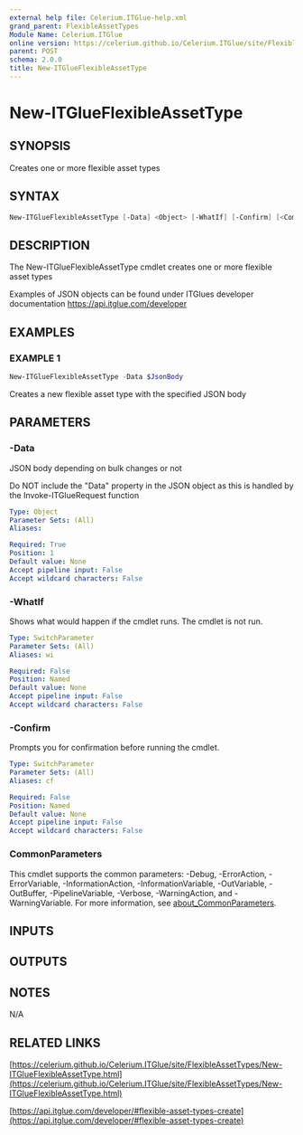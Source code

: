 ```yaml
---
external help file: Celerium.ITGlue-help.xml
grand_parent: FlexibleAssetTypes
Module Name: Celerium.ITGlue
online version: https://celerium.github.io/Celerium.ITGlue/site/FlexibleAssetTypes/New-ITGlueFlexibleAssetType.html
parent: POST
schema: 2.0.0
title: New-ITGlueFlexibleAssetType
---
```


# New-ITGlueFlexibleAssetType

## SYNOPSIS
Creates one or more flexible asset types

## SYNTAX

```powershell
New-ITGlueFlexibleAssetType [-Data] <Object> [-WhatIf] [-Confirm] [<CommonParameters>]
```

## DESCRIPTION
The New-ITGlueFlexibleAssetType cmdlet creates one or
more flexible asset types

Examples of JSON objects can be found under ITGlues developer documentation
    https://api.itglue.com/developer

## EXAMPLES

### EXAMPLE 1
```powershell
New-ITGlueFlexibleAssetType -Data $JsonBody
```

Creates a new flexible asset type with the specified JSON body

## PARAMETERS

### -Data
JSON body depending on bulk changes or not

Do NOT include the "Data" property in the JSON object as this is handled
by the Invoke-ITGlueRequest function

```yaml
Type: Object
Parameter Sets: (All)
Aliases:

Required: True
Position: 1
Default value: None
Accept pipeline input: False
Accept wildcard characters: False
```

### -WhatIf
Shows what would happen if the cmdlet runs.
The cmdlet is not run.

```yaml
Type: SwitchParameter
Parameter Sets: (All)
Aliases: wi

Required: False
Position: Named
Default value: None
Accept pipeline input: False
Accept wildcard characters: False
```

### -Confirm
Prompts you for confirmation before running the cmdlet.

```yaml
Type: SwitchParameter
Parameter Sets: (All)
Aliases: cf

Required: False
Position: Named
Default value: None
Accept pipeline input: False
Accept wildcard characters: False
```

### CommonParameters
This cmdlet supports the common parameters: -Debug, -ErrorAction, -ErrorVariable, -InformationAction, -InformationVariable, -OutVariable, -OutBuffer, -PipelineVariable, -Verbose, -WarningAction, and -WarningVariable. For more information, see [about_CommonParameters](http://go.microsoft.com/fwlink/?LinkID=113216).

## INPUTS

## OUTPUTS

## NOTES
N/A

## RELATED LINKS

[https://celerium.github.io/Celerium.ITGlue/site/FlexibleAssetTypes/New-ITGlueFlexibleAssetType.html](https://celerium.github.io/Celerium.ITGlue/site/FlexibleAssetTypes/New-ITGlueFlexibleAssetType.html)

[https://api.itglue.com/developer/#flexible-asset-types-create](https://api.itglue.com/developer/#flexible-asset-types-create)

